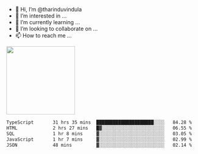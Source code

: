 - 👋 Hi, I’m @tharinduvindula
- 👀 I’m interested in ...
- 🌱 I’m currently learning ...
- 💞️ I’m looking to collaborate on ...
- 📫 How to reach me ...

<!---
tharinduvindula/tharinduvindula is a ✨ special ✨ repository because its `README.md` (this file) appears on your GitHub profile.
You can click the Preview link to take a look at your changes.
--->

<img height="180em" src="https://github-readme-stats.vercel.app/api?username=tharinduvindula&show_icons=true&hide_border=false&&count_private=true&include_all_commits=true" />


<!--START_SECTION:waka-->

```txt
TypeScript       31 hrs 35 mins  █████████████████████░░░░   84.28 %
HTML             2 hrs 27 mins   █▓░░░░░░░░░░░░░░░░░░░░░░░   06.55 %
SQL              1 hr 8 mins     ▓░░░░░░░░░░░░░░░░░░░░░░░░   03.05 %
JavaScript       1 hr 7 mins     ▓░░░░░░░░░░░░░░░░░░░░░░░░   02.99 %
JSON             48 mins         ▓░░░░░░░░░░░░░░░░░░░░░░░░   02.14 %
```

<!--END_SECTION:waka-->
